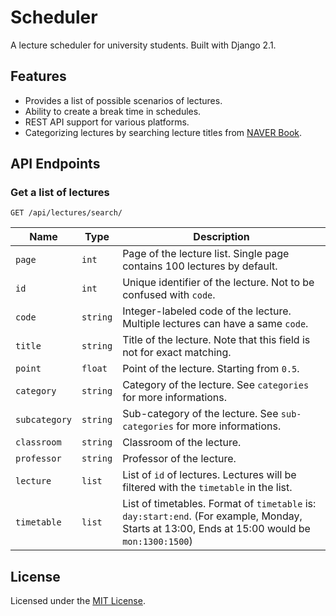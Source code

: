 # Scheduler
A lecture scheduler for university students. Built with Django 2.1.

## Features
* Provides a list of possible scenarios of lectures.
* Ability to create a break time in schedules.
* REST API support for various platforms.
* Categorizing lectures by searching lecture titles from [NAVER Book](https://book.naver.com/).

## API Endpoints
### Get a list of lectures
`GET /api/lectures/search/`

|Name|Type|Description|
|---|---|---|
|`page`|`int`|Page of the lecture list. Single page contains 100 lectures by default.|
|`id`|`int`|Unique identifier of the lecture. Not to be confused with `code`.|
|`code`|`string`|Integer-labeled code of the lecture. Multiple lectures can have a same `code`.|
|`title`|`string`|Title of the lecture. Note that this field is not for exact matching.|
|`point`|`float`|Point of the lecture. Starting from `0.5`.|
|`category`|`string`|Category of the lecture. See `categories` for more informations.|
|`subcategory`|`string`|Sub-category of the lecture. See `sub-categories` for more informations.|
|`classroom`|`string`|Classroom of the lecture.|
|`professor`|`string`|Professor of the lecture.|
|`lecture`|`list`|List of `id` of lectures. Lectures will be filtered with the `timetable` in the list.|
|`timetable`|`list`|List of timetables. Format of `timetable` is: `day:start:end`. (For example, Monday, Starts at 13:00, Ends at 15:00 would be `mon:1300:1500`)

## License
Licensed under the [MIT License](https://github.com/pellstrike/scheduler/blob/master/LICENSE.md).
